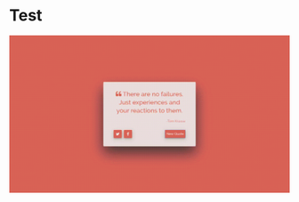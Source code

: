 # Test
![Trulli](https://raw.githubusercontent.com/levankhanh0398/FileExplorer/master/Machine_Quote-_online-video-cutter.com_.gif)

